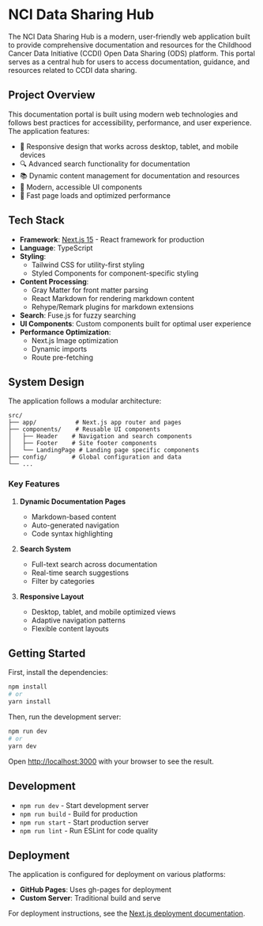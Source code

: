 # NCI Data Sharing Hub 

The NCI Data Sharing Hub is a modern, user-friendly web application built to provide comprehensive documentation and resources for the Childhood Cancer Data Initiative (CCDI) Open Data Sharing (ODS) platform. This portal serves as a central hub for users to access documentation, guidance, and resources related to CCDI data sharing.

## Project Overview

This documentation portal is built using modern web technologies and follows best practices for accessibility, performance, and user experience. The application features:

- 📱 Responsive design that works across desktop, tablet, and mobile devices
- 🔍 Advanced search functionality for documentation
- 📚 Dynamic content management for documentation and resources
- 🎨 Modern, accessible UI components
- 🚀 Fast page loads and optimized performance

## Tech Stack

- **Framework**: [Next.js 15](https://nextjs.org) - React framework for production
- **Language**: TypeScript
- **Styling**: 
  - Tailwind CSS for utility-first styling
  - Styled Components for component-specific styling
- **Content Processing**:
  - Gray Matter for front matter parsing
  - React Markdown for rendering markdown content
  - Rehype/Remark plugins for markdown extensions
- **Search**: Fuse.js for fuzzy searching
- **UI Components**: Custom components built for optimal user experience
- **Performance Optimization**:
  - Next.js Image optimization
  - Dynamic imports
  - Route pre-fetching

## System Design

The application follows a modular architecture:

```
src/
├── app/           # Next.js app router and pages
├── components/    # Reusable UI components
│   ├── Header    # Navigation and search components
│   ├── Footer    # Site footer components
│   └── LandingPage # Landing page specific components
├── config/       # Global configuration and data
└── ...
```

### Key Features

1. **Dynamic Documentation Pages**
   - Markdown-based content
   - Auto-generated navigation
   - Code syntax highlighting

2. **Search System**
   - Full-text search across documentation
   - Real-time search suggestions
   - Filter by categories

3. **Responsive Layout**
   - Desktop, tablet, and mobile optimized views
   - Adaptive navigation patterns
   - Flexible content layouts

## Getting Started

First, install the dependencies:

```bash
npm install
# or
yarn install
```

Then, run the development server:

```bash
npm run dev
# or
yarn dev
```

Open [http://localhost:3000](http://localhost:3000) with your browser to see the result.

## Development

- `npm run dev` - Start development server
- `npm run build` - Build for production
- `npm run start` - Start production server
- `npm run lint` - Run ESLint for code quality

## Deployment

The application is configured for deployment on various platforms:

- **GitHub Pages**: Uses gh-pages for deployment
- **Custom Server**: Traditional build and serve

For deployment instructions, see the [Next.js deployment documentation](https://nextjs.org/docs/app/building-your-application/deploying).

